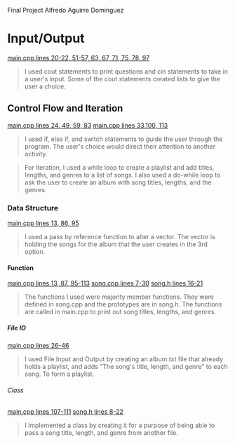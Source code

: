Final Project
Alfredo Aguirre Dominguez


# Input/Output
[main.cpp lines 20-22, 51-57, 63, 67, 71, 75, 78, 97](/main.cpp#L20) 
> I used cout statements to print questions and cin statements to take in a user's input. Some of the 
> cout statements created lists to give the user a choice. 

## Control Flow and Iteration
[main.cpp lines 24, 49, 59, 83](/main.cpp#L24)
[main.cpp lines 33,100, 113](/main.cpp#L33)
> I used if, else if, and switch statements to guide the user through the program. The user's choice 
> would direct their attention to another activity. 



> For iteration, I used a while loop to create a playlist and add titles, lengths, and genres to 
> a list of songs. I also used a do-while loop to ask the user to create an album with song titles, 
> lengths, and the genres. 


### Data Structure
[main.cpp lines 13, 86, 95](/main.cpp#L13)
> I used a pass by reference function to alter a vector. The vector is holding the songs for the 
> album that the user creates in the 3rd option. 

#### Function
[main.cpp lines 13, 87, 95-113](/main.cpp#L13)
[song.cpp lines 7-30](/song.cpp#L7)
[song.h lines 16-21](/song.h#L16)

> The functions I used were majority member functions. They were defined in song.cpp and the prototypes 
> are in song.h. The functions are called in main.cpp to print out song titles, lengths, and genres.

##### File IO
[main.cpp lines 26-46](/main.cpp#L26)
> I used File Input and Output by creating an album.txt file that already holds a playlist, and adds
> "The song's title, length, and genre" to each song. To form a playlist. 

###### Class
[main.cpp lines 107-111](/main.cpp#L107)
[song.h lines 8-22](/song.h#L8)
> I implemented a class by creating it for a purpose of being able to pass a song title, length, and 
> genre from another file. 
